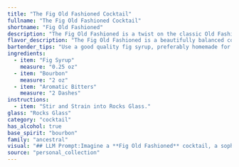 ```yaml
---
title: "The Fig Old Fashioned Cocktail"
fullname: "The Fig Old Fashioned Cocktail"
shortname: "Fig Old Fashioned"
description: "The Fig Old Fashioned is a twist on the classic Old Fashioned, a cocktail family born in the 1800s.  It's a riff on the traditional recipe, using fig syrup to bring a unique sweetness and fruitiness to the bourbon base, balanced by aromatic bitters. "
flavor_description: "The Fig Old Fashioned is a beautifully balanced cocktail.  The fig syrup adds a touch of sweetness with earthy, jammy notes that complement the bourbon's oaky spice.  Aromatic bitters provide a subtle layer of complexity, enhancing the fig and bourbon flavors.  The result is a smooth, mellow, and utterly satisfying drink with a lingering warmth. "
bartender_tips: "Use a good quality fig syrup, preferably homemade for a more complex flavor. A dash of Angostura bitters adds a warm spice that complements the fig.  Muddle the fig syrup with the bitters in the bottom of the glass to release its aromas.  Use a large ice cube for slower dilution and a smoother drink.  Garnish with a fig slice or a sprig of rosemary for a touch of elegance. "
ingredients:
  - item: "Fig Syrup"
    measure: "0.25 oz"
  - item: "Bourbon"
    measure: "2 oz"
  - item: "Aromatic Bitters"
    measure: "2 Dashes"
instructions:
  - item: "Stir and Strain into Rocks Glass."
glass: "Rocks Glass"
category: "cocktail"
has_alcohol: true
base_spirit: "bourbon"
family: "ancestral"
visual: "## LLM Prompt:Imagine a **Fig Old Fashioned** cocktail, a sophisticated blend of **fig syrup**, **bourbon**, and **aromatic bitters**. Describe its appearance, focusing on:* **Color:** Is it a deep amber, a rich mahogany, or perhaps a lighter, honeyed hue?* **Texture:** Is it clear and smooth, or does it have a slight cloudiness from the fig syrup? * **Garnish:**  What is used to enhance its visual appeal?  Perhaps a sprig of fresh rosemary, a thin slice of fig, or a twist of orange peel?* **Glass:**  Does it sit in a classic old fashioned glass with a thick base, or a more contemporary coupe?Focus on crafting a vivid and sensory description of the cocktail's appearance.  Don't just describe it, paint a picture with your words. "
source: "personal_collection"
---
```


